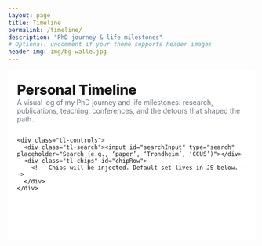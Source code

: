 ```yaml
---
layout: page
title: Timeline
permalink: /timeline/
description: "PhD journey & life milestones"
# Optional: uncomment if your theme supports header images
header-img: img/bg-walle.jpg 
---
```


<!--
HOW TO USE
1) Save this file as timeline.html (or timeline.md) inside your Jekyll site.
2) Adjust the front matter above to match your theme (e.g., layout: page/post).
3) Replace events[] below with your real milestones.
4) (Optional) Move images into /img/timeline/... and update paths accordingly.

Notes
- This is a self-contained page: no external CSS/JS needed.
- It supports filtering by category (PhD, Research, Publications, Teaching, Travel, Sports, Personal...) and free‑text search.
- It auto-sorts by date (newest first) and groups by year.
- Deep-linking: you can use ?cat=PhD or ?q=paper to pre-filter/search.
-->

<style>
  :root {
    --bg: #ffffff;
    --card: #ffffff;
    --text: #1a1a1a;
    --muted: #6b7280;
    --line: #e5e7eb;
    --accent: #2563eb; /* link/active */
    --chip: #f3f4f6;
    --shadow: 0 10px 20px rgba(0,0,0,0.06), 0 2px 6px rgba(0,0,0,0.06);
    --radius: 16px;
  }

  /* Page shell */
  .tl-wrap {
    max-width: 980px;
    margin: 0 auto;
    padding: 24px 18px 60px;
    color: var(--text);
    background: var(--bg);
  }
  .tl-header {
    display: grid;
    gap: 14px;
    margin-bottom: 18px;
  }
  .tl-title { font-size: clamp(28px, 2.6vw, 40px); font-weight: 800; letter-spacing: -0.01em; }
  .tl-sub { color: var(--muted); max-width: 70ch; }

  /* Controls */
  .tl-controls { display: flex; flex-wrap: wrap; gap: 10px; align-items: center; margin-top: 6px; }
  .tl-search { flex: 1 1 280px; }
  .tl-search input {
    width: 100%; padding: 10px 12px; border: 1px solid var(--line); border-radius: 12px; outline: none;
  }
  .tl-chips { display: flex; flex-wrap: wrap; gap: 8px; }
  .chip {
    padding: 8px 12px; border-radius: 999px; background: var(--chip); border: 1px solid var(--line);
    font-size: 14px; cursor: pointer; user-select: none; transition: background 0.2s, color 0.2s, border 0.2s;
  }
  .chip.active { background: rgba(37,99,235,0.08); color: var(--accent); border-color: rgba(37,99,235,0.35); }

  /* Timeline */
  .timeline { position: relative; margin-top: 24px; }
  .year-group { margin: 32px 0 10px; font-weight: 800; font-size: 22px; }
  .line {
    position: absolute; left: 26px; top: 0; bottom: 0; width: 2px; background: linear-gradient(180deg, var(--line), #fff);
  }

  .item { display: grid; grid-template-columns: 52px 1fr; gap: 14px; margin: 18px 0; }
  .dot { position: relative; width: 12px; height: 12px; border-radius: 50%; background: var(--accent); margin-top: 10px; box-shadow: 0 0 0 4px rgba(37,99,235,0.15); }
  .date { color: var(--muted); font-size: 13px; margin-top: 4px; }

  .card {
    background: var(--card); border: 1px solid var(--line); border-radius: var(--radius); box-shadow: var(--shadow);
    padding: 16px; display: grid; gap: 10px;
  }
  .card h3 { margin: 0; font-size: 18px; }
  .meta { color: var(--muted); font-size: 13px; display: flex; gap: 12px; flex-wrap: wrap; }
  .desc { line-height: 1.6; }
  .thumb {
    width: 100%; aspect-ratio: 16/9; object-fit: cover; border-radius: 12px; border: 1px solid var(--line);
    cursor: zoom-in;
  }
  .badge { font-size: 12px; padding: 6px 9px; background: var(--chip); border: 1px solid var(--line);
           border-radius: 999px; }
  .badges { display: flex; flex-wrap: wrap; gap: 6px; }

  .empty { text-align: center; color: var(--muted); padding: 28px; border: 1px dashed var(--line); border-radius: 12px; }

  /* Lightbox */
  .lightbox { position: fixed; inset: 0; background: rgba(0,0,0,0.6); display: none; align-items: center; justify-content: center; padding: 20px; }
  .lightbox img { max-width: 95vw; max-height: 85vh; border-radius: 12px; border: 2px solid #fff; }

  @media (max-width: 560px) {
    .line { left: 22px; }
    .item { grid-template-columns: 44px 1fr; }
  }
</style>

<div class="tl-wrap" id="timeline-root">
  <div class="tl-header">
    <div>
      <div class="tl-title">Personal Timeline</div>
      <div class="tl-sub">A visual log of my PhD journey and life milestones: research, publications, teaching, conferences, and the detours that shaped the path.</div>
    </div>

    <div class="tl-controls">
      <div class="tl-search"><input id="searchInput" type="search" placeholder="Search (e.g., ‘paper’, ‘Trondheim’, ‘CCUS’)"></div>
      <div class="tl-chips" id="chipRow">
        <!-- Chips will be injected. Default set lives in JS below. -->
      </div>
    </div>
  </div>

  <div class="timeline">
    <div class="line"></div>
    <div id="timeline"></div>
  </div>
</div>

<!-- Lightbox for images -->
<div class="lightbox" id="lightbox" aria-hidden="true" role="dialog">
  <img alt="Expanded timeline image" />
</div>

<script>
  // ===== 1) Editable data =====
  // Replace with your real milestones. Keep ISO dates (YYYY-MM-DD) for proper sorting.
  const events = [
    {
      date: "2022-08",
      title: "Started PhD & Journey in Vienna",
      location: "Vienna, AT",
      categories: ["PhD", "Journey"],
      description: "",
      image: "/img/timeline/Vienna2022.jpg",
      alt: "Vienna Donau"
    },
     {
      date: "2022-11",
      title: "Visited DTU & Denmark finally",
      location: "Copenhagen, DK",
      categories: ["Travel", "Journey"],
      description: "",
      image: "/img/timeline/Vienna2022.jpg",
      alt: "Vienna Donau"
    },
      {
      date: "2023-03",
      title: "Completed my first top-rope climbing lessons",
      location: "Vienna, AT",
      categories: ["Sports", "Personal","Journey"],
      description: "",
      image: "/img/timeline/Vienna2022.jpg",
      alt: "Vienna Donau"
    },
    {
      date: "2023-05",
      title: "First GRC & GRS Conference about CCUS",
      location: "Les Diablerets, CH",
      categories: ["Conference", "Research","PhD","Journey"],
      description: "",
      image: "/img/post-bg-halting.jpg",
      alt: "Presenter at a conference podium"
    },
    {
      date: "2023-07",
      title: "First Summer trips in Italy and Basque",
      location: "Italy",
      categories: ["Travel","Personal","Journey"],
      description: "",
      image: "/img/post-bg-web.jpg",
      alt: "Trip in Italy"
    },
    {
      date: "2023-10",
      title: "Autumn School about Brightway & LCA ",
      location: "Energy & AI (under review)",
      categories: ["PhD", "Studying","Research","Journey"],
      description: "",
      image: "/img/post-bg-2015.jpg",
      alt: "Working photo"
    },
    {
      date: "2024-01",
      title: "Travel in China with my boyfriend",
      location: "Beijing, CN",
      categories: ["Travel","Personal", "Journey"],
      description: "",
      image: "/img/post-bg-alitrip.jpg",
      alt: "Selfie in Beijing"
    },
    {
      date: "2024-04",
      title: "Completed review paper about prospective assessments",
      location: "doi",
      categories: ["Publications", "PhD","Research","Journey"],
      description: "",
      image: "/img/post-bg-digital-native.jpg",
      alt: "arXiv logo on a screen"
    }
    {
      date: "2024-06",
      title: "First presentation at ESCAPE34",
      location: "Florence, IT",
      categories: ["Publications", "PhD","Research","Conference","Journey"],
      description: "",
      image: "/img/post-bg-digital-native.jpg",
      alt: "arXiv logo on a screen"
    }
    {
      date: "2024-08",
      title: "Bornout and 'Lost'",
      location: "Vienna, AT",
      categories: ["Personal","PhD","Journey"],
      description: "",
      image: "/img/post-bg-digital-native.jpg",
      alt: "arXiv logo on a screen"
    }
    {
      date: "2024-10",
      title: "Autumn School about Energy systems modelling",
      location: "Gothenburg, SE",
      categories: ["Studying","PhD","Journey"],
      description: "",
      image: "/img/post-bg-digital-native.jpg",
      alt: "arXiv logo on a screen"
    }
    {
      date: "2024-02",
      title: "Completed my skiing lessons at Alps",
      location: "Bad Gastein, AT",
      categories: ["Sports","Personal","Journey"],
      description: "",
      image: "/img/post-bg-digital-native.jpg",
      alt: "arXiv logo on a screen"
    }
    {
      date: "2024-04",
      title: "First Conference and Trip in California",
      location: "Palm Spring, CA",
      categories: ["PhD","Conference","Personal","Journey"],
      description: "",
      image: "/img/timeline/USA2025.jpg",
      alt: "arXiv logo on a screen"
    }
    {
      date: "2024-08",
      title: "Summer trip in Italy and Rebuilding",
      location: "Sardinia, IT",
      categories: ["Personal","Journey"],
      description: "",
      image: "/img/post-bg-digital-native.jpg",
      alt: "arXiv logo on a screen"
    }
     {
      date: "2024-10",
      title: "JuliaCon Paris and trip",
      location: "Paris, FR",
      categories: ["Conference","Travel","Personal","Journey"],
      description: "",
      image: "/img/post-bg-digital-native.jpg",
      alt: "arXiv logo on a screen"
    }
  ];

  // Default categories available as filter chips. Add/remove to match your needs.
  const defaultChips = ["All", "Journey","PhD", "Research", "Publications", "Conference", "Studying","Workshop","Travel", "Sports","Personal", "Buronout"];

  // ===== 2) Utility functions =====
  const qs = (sel, el=document) => el.querySelector(sel);
  const qsa = (sel, el=document) => Array.from(el.querySelectorAll(sel));
  const fmtDate = (iso) => new Date(iso).toLocaleDateString(undefined, { year: 'numeric', month: 'short', day: '2-digit' });
  const byDateDesc = (a,b) => new Date(b.date) - new Date(a.date);
  const getYear = (iso) => new Date(iso).getFullYear();

  // Parse URL params for deep-linking
  const url = new URL(window.location);
  const initCat = url.searchParams.get('cat') || 'All';
  const initQuery = url.searchParams.get('q') || '';

  // ===== 3) Render chips =====
  const chipRow = qs('#chipRow');
  let activeCat = initCat;
  defaultChips.forEach(cat => {
    const b = document.createElement('button');
    b.className = 'chip' + (cat === activeCat ? ' active' : '');
    b.textContent = cat;
    b.setAttribute('data-cat', cat);
    b.addEventListener('click', () => {
      activeCat = cat;
      qsa('.chip', chipRow).forEach(c => c.classList.remove('active'));
      b.classList.add('active');
      render();
      const p = new URLSearchParams(url.search);
      p.set('cat', activeCat);
      history.replaceState({}, '', `${url.pathname}?${p.toString()}`);
    });
    chipRow.appendChild(b);
  });

  // ===== 4) Search box =====
  const searchInput = qs('#searchInput');
  searchInput.value = initQuery;
  searchInput.addEventListener('input', () => {
    const p = new URLSearchParams(url.search);
    p.set('q', searchInput.value);
    history.replaceState({}, '', `${url.pathname}?${p.toString()}`);
    render();
  });

  // ===== 5) Lightbox =====
  const lb = qs('#lightbox');
  lb.addEventListener('click', () => { lb.style.display = 'none'; lb.setAttribute('aria-hidden', 'true'); });

  function openLightbox(src, alt) {
    const img = lb.querySelector('img');
    img.src = src; img.alt = alt || '';
    lb.style.display = 'flex';
    lb.setAttribute('aria-hidden', 'false');
  }

  // ===== 6) Main render =====
  function render() {
    const root = qs('#timeline');
    root.innerHTML = '';

    const term = searchInput.value.trim().toLowerCase();
    const filtered = events
      .slice()
      .sort(byDateDesc)
      .filter(ev => {
        const matchCat = (activeCat === 'All') || (ev.categories || []).includes(activeCat);
        if (!matchCat) return false;
        if (!term) return true;
        const hay = [ev.title, ev.location, ev.description, ...(ev.categories||[])].join(' ').toLowerCase();
        return hay.includes(term);
      });

    if (!filtered.length) {
      const empty = document.createElement('div');
      empty.className = 'empty';
      empty.textContent = 'No items match your filters. Try another category or search term.';
      root.appendChild(empty);
      return;
    }

    let currentYear = null;
    filtered.forEach(ev => {
      const y = getYear(ev.date);
      if (y !== currentYear) {
        currentYear = y;
        const yg = document.createElement('div');
        yg.className = 'year-group';
        yg.textContent = y;
        root.appendChild(yg);
      }

      const item = document.createElement('div');
      item.className = 'item';

      const colL = document.createElement('div');
      const dot = document.createElement('div'); dot.className = 'dot';
      const date = document.createElement('div'); date.className = 'date'; date.textContent = fmtDate(ev.date);
      colL.appendChild(dot); colL.appendChild(date);

      const colR = document.createElement('div');
      const card = document.createElement('div'); card.className = 'card';

      const h3 = document.createElement('h3'); h3.textContent = ev.title; card.appendChild(h3);

      const meta = document.createElement('div'); meta.className = 'meta';
      if (ev.location) {
        const loc = document.createElement('div'); loc.textContent = '📍 ' + ev.location; meta.appendChild(loc);
      }
      if (ev.categories && ev.categories.length) {
        const cats = document.createElement('div'); cats.className = 'badges';
        ev.categories.forEach(c => {
          const b = document.createElement('span'); b.className = 'badge'; b.textContent = c; cats.appendChild(b);
        });
        meta.appendChild(cats);
      }
      card.appendChild(meta);

      if (ev.image) {
        const img = document.createElement('img');
        img.className = 'thumb';
        img.src = ev.image; img.alt = ev.alt || '';
        img.addEventListener('click', () => openLightbox(ev.image, ev.alt));
        card.appendChild(img);
      }

      if (ev.description) {
        const p = document.createElement('div'); p.className = 'desc'; p.textContent = ev.description; card.appendChild(p);
      }

      colR.appendChild(card);

      item.appendChild(colL);
      item.appendChild(colR);
      root.appendChild(item);
    });
  }

  // Initial render
  render();
</script>